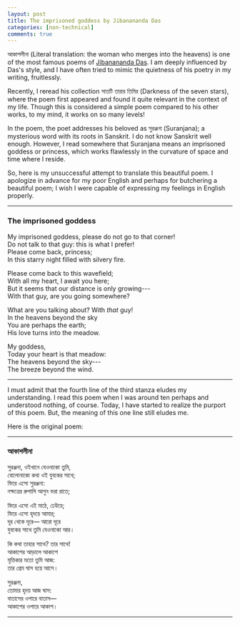 ```yaml
---
layout: post
title: The imprisoned goddess by Jibanananda Das 
categories: [non-technical]
comments: true
---
```

আকাশলীনা (Literal translation: the woman who merges into the heavens) is one of the most famous poems of [Jibanananda Das](https://en.wikipedia.org/wiki/Jibanananda_Das). I am deeply influenced by Das's style, and I have often tried to mimic the quietness of his poetry in my writing, fruitlessly.  <!-- more -->

Recently, I reread his collection সাতটি তারার তিমির  (Darkness of the seven stars), where the poem first appeared and found it quite relevant in the context of my life. Though this is considered a simple poem compared to his other works, to my mind, it works on so many levels!

In the poem, the poet addresses his beloved as সুরঞ্জনা (Suranjana); a mysterious word with its roots in Sanskrit. I do not know Sanskrit well enough. However, I read somewhere that Suranjana means an imprisoned goddess or princess, which works flawlessly in the curvature of space and time where I reside. 

So, here is my unsuccessful attempt to translate this beautiful poem. I apologize in advance for my poor English and perhaps for butchering a beautiful poem; I wish I were capable of expressing my feelings in English properly.

---
### The imprisoned goddess

My imprisoned goddess, please do not go to that corner!  
Do not talk to that guy: this is what I prefer!  
Please come back, princess;  
In this starry night filled with silvery fire.  

Please come back to this wavefield;  
With all my heart, I await you here;  
But it seems that our distance is only growing---  
With that guy, are you going somewhere?  

What are  you talking about? With *that* guy!  
In the heavens beyond the sky  
You are perhaps the earth;  
His love turns into the meadow.   

My goddess,  
Today your heart is that meadow:  
The heavens beyond the sky---  
The breeze beyond the wind.  

---

I must admit that the fourth line of the third stanza eludes my understanding. I read this poem when I was around ten perhaps and understood nothing, of course. Today, I have started to realize the purport of this poem. But, the meaning of this one line still eludes me. 

Here is the original poem:

---

### আকাশলীনা

সুরঞ্জনা, ওইখানে যেওনাকো তুমি,  
বোলোনাকো কথা ওই যুবকের সাথে;  
ফিরে এসো সুরঞ্জনা:  
নক্ষত্রের রুপালি আগুন ভরা রাতে;  

ফিরে এসো এই মাঠে, ঢেউয়ে;  
ফিরে এসো হৃদয়ে আমার;  
দূর থেকে দূরে— আরো দূরে  
যুবকের সাথে তুমি যেওনাকো আর।  
 
কি কথা তাহার সাথে? তার সাথে!   
আকাশের আড়ালে আকাশে  
মৃত্তিকার মতো তুমি আজ:  
তার প্রেম ঘাস হয়ে আসে।  
 
সুরঞ্জনা,  
তোমার হৃদয় আজ ঘাস:  
বাতাসের ওপারে বাতাস—  
আকাশের ওপারে আকাশ।  

---


